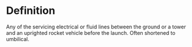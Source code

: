 # Definition

Any of the servicing electrical or fluid lines between the ground or a
tower and an uprighted rocket vehicle before the launch. Often shortened
to umbilical.
